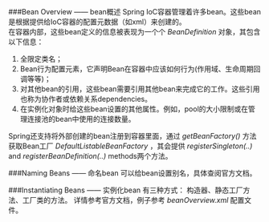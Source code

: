 ###Bean Overview —— bean概述
Spring IoC容器管理着许多bean。这些bean是根据提供给IoC容器的配置元数据（如xml）来创建的。  
在容器内部，这些bean定义的信息被表现为一个个 *BeanDefinition* 对象，其包含以下信息：
1. 全限定类名；
2. Bean行为配置元素，它声明Bean在容器中应该如何行为(作用域、生命周期回调等等)；
3. 对其他bean的引用，这些bean需要引用其他bean来完成它的工作。这些引用也称为协作者或依赖关系dependencies。
4. 在实例化对象时给这些bean设置的其他属性。例如，pool的大小限制或在管理连接池的bean中使用的连接数量。

Spring还支持将外部创建的bean注册到容器里面，通过 *getBeanFactory()* 方法获取Bean工厂 *DefaultListableBeanFactory* ，其会提供 *registerSingleton(..)* and *registerBeanDefinition(..)* methods两个方法。

###Naming Beans —— 命名bean
可以给bean设置别名，具体查阅官方文档。

###Instantiating Beans —— 实例化bean
有三种方式： 构造器、静态工厂方法、工厂类的方法。
详情参考官方文档，例子参考 *beanOverview.xml* 配置文件。